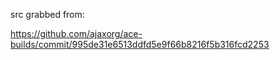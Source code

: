 src grabbed from:

https://github.com/ajaxorg/ace-builds/commit/995de31e6513ddfd5e9f66b8216f5b316fcd2253